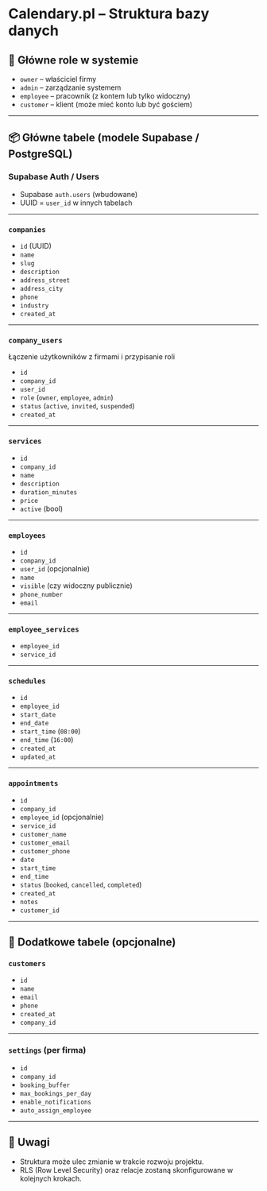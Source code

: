 # Calendary.pl – Struktura bazy danych

## 🎯 Główne role w systemie

- `owner` – właściciel firmy
- `admin` – zarządzanie systemem
- `employee` – pracownik (z kontem lub tylko widoczny)
- `customer` – klient (może mieć konto lub być gościem)

---

## 📦 Główne tabele (modele Supabase / PostgreSQL)

### Supabase Auth / Users

- Supabase `auth.users` (wbudowane)
- UUID = `user_id` w innych tabelach

---

### `companies`

- `id` (UUID)
- `name`
- `slug`
- `description`
- `address_street`
- `address_city`
- `phone`
- `industry`
- `created_at`

---

### `company_users`

Łączenie użytkowników z firmami i przypisanie roli

- `id`
- `company_id`
- `user_id`
- `role` (`owner`, `employee`, `admin`)
- `status` (`active`, `invited`, `suspended`)
- `created_at`

---

### `services`

- `id`
- `company_id`
- `name`
- `description`
- `duration_minutes`
- `price`
- `active` (bool)

---

### `employees`

- `id`
- `company_id`
- `user_id` (opcjonalnie)
- `name`
- `visible` (czy widoczny publicznie)
- `phone_number`
- `email`

---

### `employee_services`

- `employee_id`
- `service_id`

---

### `schedules`

- `id`
- `employee_id`
- `start_date`
- `end_date`
- `start_time` (`08:00`)
- `end_time` (`16:00`)
- `created_at`
- `updated_at`

---

### `appointments`

- `id`
- `company_id`
- `employee_id` (opcjonalnie)
- `service_id`
- `customer_name`
- `customer_email`
- `customer_phone`
- `date`
- `start_time`
- `end_time`
- `status` (`booked`, `cancelled`, `completed`)
- `created_at`
- `notes`
- `customer_id`

---

## 🧾 Dodatkowe tabele (opcjonalne)

### `customers`

- `id`
- `name`
- `email`
- `phone`
- `created_at`
- `company_id`

---

### `settings` (per firma)

- `id`
- `company_id`
- `booking_buffer`
- `max_bookings_per_day`
- `enable_notifications`
- `auto_assign_employee`

---

## 📌 Uwagi

- Struktura może ulec zmianie w trakcie rozwoju projektu.
- RLS (Row Level Security) oraz relacje zostaną skonfigurowane w kolejnych krokach.
